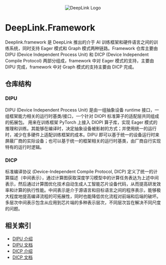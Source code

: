 <!-- markdownlint-disable-next-line MD041 MD033 -->
<div align=center>
<!-- markdownlint-disable-next-line MD033 -->
<img src="https://deeplink.readthedocs.io/zh-cn/latest/_static/image/logo.png" alt="DeepLink Logo">
</div>

# DeepLink.Framework

Deeplink.framework 是 DeepLink 推出的介于 AI 训练框架和硬件语言之间的训练系统，同时支持 Eager 模式和 Graph 模式两种链路。Framework 仓库主要由 DIPU (Device Independent Process Unit) 和 DICP (Device Independent Compile Protocol) 两部分组成，framework 中对 Eager 模式的支持，主要由 DIPU 完成，framework 中对 Graph 模式的支持主要由 DICP 完成。

## 仓库结构

### DIPU

DIPU (Device Independent Process Unit) 是由一组抽象设备 runtime 接口，一组框架能力相关的运行时基类/接口，一个针对 DIOPI 标准算子的适配层共同组成的拓展包。 用来在训练框架 PyTorch 上接入 DIOPI 算子库，实现 Eager 模式的推理和训练。其能够在编译时，决定抽象设备被影射的方式；并使用统一的运行时，减少在多硬件上适配训练框架的成本。DIPU 即可以基于统一的设备运行时来屏蔽厂商的实际设备；也可以基于统一的框架相关的运行时基类，由厂商自行实现特有的运行时逻辑。

### DICP

标准编译协议 (Device-Independent Compile Protocol, DICP) 定义了统一的计算描述（中间表示），通过计算图获取深度学习模型中的计算任务表达为上述中间表示，然后通过计算图优化技术自动生成人工智能芯片设备代码，从而提高研发效率和计算的执行性能。中间表示是介于源语言和目标语言之间的程序表示，能够极大程度地提高编译流程的可拓展性，同时也能降低优化流程对前端和后端的破坏。多层次中间表示包含从应用到芯片端的多种表示层次，不同层次旨在解决不同尺度的问题。

## 相关索引

* [DIPU 介绍](./dipu/README.md)
* [DIPU 文档](https://deeplink.readthedocs.io/zh-cn/latest/doc/DIPU/Introduction.html)
* [DICP 介绍](./dicp/readme.md)
* [DICP 文档](https://deeplink.readthedocs.io/zh-cn/latest/doc/DICP/introduction.html)
